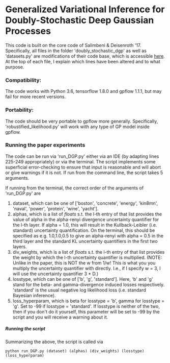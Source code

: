 # Generalized Variational Inference for Doubly-Stochastic Deep Gaussian Processes

This code is built on the core code of Salimbeni & Deisenroth '17. Specifically, all files in the folder 'doubly_stochastic_dgp' as well as 'datasets.py' are modifications of their code base, which is accessible [here](https://github.com/ICL-SML/Doubly-Stochastic-DGP). At the top of each file, I explain which lines have been altered and to what purpose.

### Compatibility: 

The code works with Python 3.6, tensorflow 1.8.0 and gpflow 1.1.1, but may fail for more recent versions. 

### Portability:

The code should be very portable to gpflow more generally. Specifically, 'robustified_likelihood.py' will work with any type of GP model inside gpflow.

### Running the paper experiments

The code can be run via 'run_DGP.py' either via an IDE (by adapting lines 225-249 appropriately) or via the terminal. The script implements some superficial error-checking to ensure that input is reasonable and will abort or give warnings if it is not. If run from the command line, the script takes 5 arguments.

If running from the terminal, the correct order of the arguments of 'run_DGP.py' are

1. dataset, which can be one of ['boston', 'concrete', 'energy', 'kin8mn', 'naval', 'power', 'protein', 'wine', 'yacht'].
2. alphas, which is a list of *floats* s.t. the l-th entry of that list provides the value of alpha in the alpha-renyi divergence uncertainty quantifier for the l-th layer. If alpha = 1.0, this will result in the Kullback-Leibler (i.e. standard) uncertainty quantification. On the terminal, this should be specified as e.g. 1.0,1.0,0.5 to give an alpha-renyi with alpha = 0.5 in the third layer and the standard KL uncertainty quantifiers in the first two layers.
3. div_weights, which is a list of *floats* s.t. the l-th entry of that list provides the weight by which the l-th uncertainty quantifier is multiplied. (NOTE: Unlike in the paper, this is NOT the w from 1/w! This is what you you multiply the uncertainty quantifier with directly. I.e., if I specify w = 3, I will use the uncertainty quantifier 3 * D.)
4. losstype, which can be one of ['b', 'g', 'standard']. Here, 'b' and 'g' stand for the beta- and gamma-divergence induced losses respectively. 'standard' is the usual negative log likelihood loss (i.e. standard Bayesian inference).
5. loss_hyperparam, which is beta for losstype = 'b', gamma for losstype = 'g'. Set to -99 if losstype = 'standard'. If losstype is neither of the two, then if you don't do it yourself, this parameter will be set to -99 by the script and you will receive a warning about it.


##### Running the script

Summarizing the above, the script is called via

```
python run_DGP.py (dataset) (alphas) (div_weights) (losstype) (loss_hyperparam)
```

